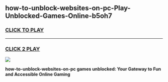 
## how-to-unblock-websites-on-pc-Play-Unblocked-Games-Online-b5oh7
<h3>
<a href="https://premium76.site?title=how-to-unblock-websites-on-pc&ref=25A">CLICK TO PLAY</a></h3>
<hr>

<h3>
<a href="https://premium76.site?title=how-to-unblock-websites-on-pc&ref=25A">CLICK 2 PLAY</a>
  
</h3>

<a href="https://premium76.site?title=how-to-unblock-websites-on-pc&ref=25A"><img src="https://clearcache.store/games.png"></a>


**how-to-unblock-websites-on-pc games unblocked: Your Gateway to Fun and Accessible Online Gaming**
